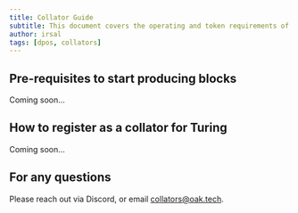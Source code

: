 ```yaml
---
title: Collator Guide
subtitle: This document covers the operating and token requirements of a collator
author: irsal
tags: [dpos, collators]
---
```


## Pre-requisites to start producing blocks
Coming soon...

## How to register as a collator for Turing
Coming soon...

## For any questions
Please reach out via Discord, or email collators@oak.tech.
